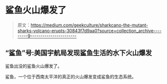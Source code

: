 # 鲨鱼火山爆发了

> 原文：<https://medium.com/geekculture/sharkcano-the-mutant-sharks-volcano-erupts-30843f7d9aa0?source=collection_archive---------9----------------------->

## “鲨鱼”号:美国宇航局发现鲨鱼生活的水下火山爆发

鲨鱼出没的鲨鱼火山爆发了。

鲨鱼，一个位于西南太平洋的真正的火山爆发变成鲨鱼的生态系统。